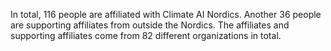 In total, 116 people are affiliated with Climate AI Nordics. Another 36 people are supporting affiliates from outside the Nordics. The affiliates and supporting affiliates come from 82 different organizations in total.
